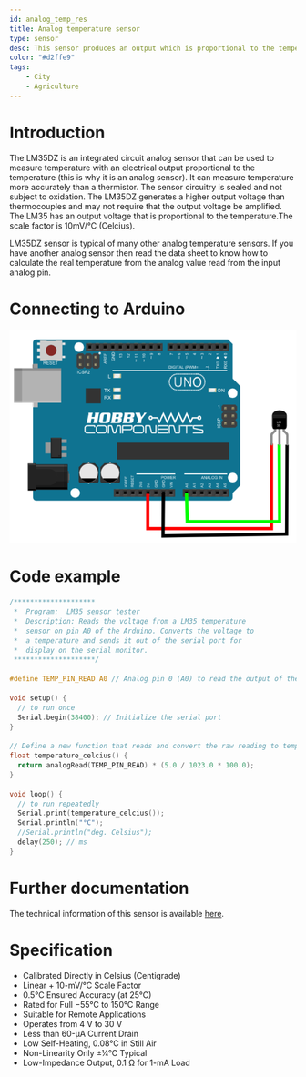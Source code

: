 ```yaml
---
id: analog_temp_res
title: Analog temperature sensor
type: sensor
desc: This sensor produces an output which is proportional to the temperature
color: "#d2ffe9"
tags:
    - City
    - Agriculture
---
```


# Introduction

The LM35DZ is an integrated circuit analog sensor that can be used to measure temperature with an electrical output 
proportional to the temperature (this is why it is an analog sensor). It can measure temperature more accurately than a 
thermistor. The sensor circuitry is sealed and not subject to oxidation. The LM35DZ generates a higher output 
voltage than thermocouples and may not require that the output voltage be amplified. The LM35 has an output 
voltage that is proportional to the temperature.The scale factor is 10mV/°C (Celcius).

LM35DZ sensor is typical of many other analog temperature sensors. If you have another analog sensor then read 
the data sheet to know how to calculate the real temperature from the analog value read from the input analog pin.
                    
# Connecting to Arduino

![LM35DZ](img/lm35-arduino.png)


# Code example

```c
/********************
 *  Program:  LM35 sensor tester
 *  Description: Reads the voltage from a LM35 temperature
 *  sensor on pin A0 of the Arduino. Converts the voltage to 
 *  a temperature and sends it out of the serial port for 
 *  display on the serial monitor.
 ********************/
 
#define TEMP_PIN_READ A0 // Analog pin 0 (A0) to read the output of the sensor

void setup() {
  // to run once
  Serial.begin(38400); // Initialize the serial port
}

// Define a new function that reads and convert the raw reading to temperature 
float temperature_celcius() { 
  return analogRead(TEMP_PIN_READ) * (5.0 / 1023.0 * 100.0); 
}

void loop() {
  // to run repeatedly
  Serial.print(temperature_celcius());
  Serial.println("°C");
  //Serial.println("deg. Celsius");
  delay(250); // ms
}
```

# Further documentation

The technical information of this sensor is available [here](http://www.ti.com/lit/ds/symlink/lm35.pdf).


# Specification

- Calibrated Directly in Celsius (Centigrade)
- Linear + 10-mV/°C Scale Factor
- 0.5°C Ensured Accuracy (at 25°C)
- Rated for Full −55°C to 150°C Range
- Suitable for Remote Applications
- Operates from 4 V to 30 V
- Less than 60-µA Current Drain
- Low Self-Heating, 0.08°C in Still Air
- Non-Linearity Only ±¼°C Typical
- Low-Impedance Output, 0.1 Ω for 1-mA Load

